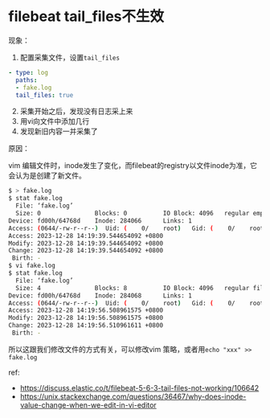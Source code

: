 # filebeat tail_files不生效

现象：
1. 配置采集文件，设置`tail_files`
```yaml
- type: log
  paths:
  - fake.log
  tail_files: true
```  
2. 采集开始之后，发现没有日志采上来
3. 用vi向文件中添加几行
4. 发现新旧内容一并采集了
   
原因：

vim 编辑文件时，inode发生了变化，而filebeat的registry以文件inode为准，它会认为是创建了新文件。
```bash
$ > fake.log
$ stat fake.log
  File: ‘fake.log’
  Size: 0               Blocks: 0          IO Block: 4096   regular empty file
Device: fd00h/64768d    Inode: 284066      Links: 1
Access: (0644/-rw-r--r--)  Uid: (    0/    root)   Gid: (    0/    root)
Access: 2023-12-28 14:19:39.544654092 +0800
Modify: 2023-12-28 14:19:39.544654092 +0800
Change: 2023-12-28 14:19:39.544654092 +0800
 Birth: -
$ vi fake.log
$ stat fake.log
  File: ‘fake.log’
  Size: 4               Blocks: 8          IO Block: 4096   regular file
Device: fd00h/64768d    Inode: 284068      Links: 1
Access: (0644/-rw-r--r--)  Uid: (    0/    root)   Gid: (    0/    root)
Access: 2023-12-28 14:19:56.508961575 +0800
Modify: 2023-12-28 14:19:56.508961575 +0800
Change: 2023-12-28 14:19:56.510961611 +0800
 Birth: -
``` 
所以这跟我们修改文件的方式有关，可以修改vim 策略，或者用`echo "xxx" >> fake.log`

ref:
- <https://discuss.elastic.co/t/filebeat-5-6-3-tail-files-not-working/106642>
- <https://unix.stackexchange.com/questions/36467/why-does-inode-value-change-when-we-edit-in-vi-editor>
